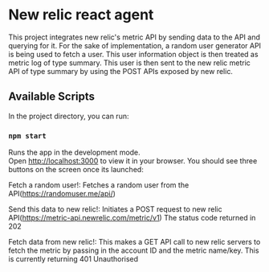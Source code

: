 # New relic react agent

This project integrates new relic's metric API by sending data to the API and querying for it.
For the sake of implementation, a random user generator API is being used to fetch a user.
This user information object is then treated as metric log of type summary.
This user is then sent to the new relic metric API of type summary by using the POST APIs exposed by new relic.

## Available Scripts

In the project directory, you can run:

### `npm start`

Runs the app in the development mode.\
Open [http://localhost:3000](http://localhost:3000) to view it in your browser.
You should see three buttons on the screen once its launched:

Fetch a random user!: Fetches a random user from the API(https://randomuser.me/api/)

Send this data to new relic!: Initiates a POST request 
to new relic API(https://metric-api.newrelic.com/metric/v1)
The status code returned in 202

<Work in progress>
Fetch data from new relic!: This makes a GET API call to new relic servers to fetch the metric by passing in
the account ID and the metric name/key.
This is currently returning 401 Unauthorised
